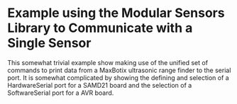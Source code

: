 # Example using the Modular Sensors Library to Communicate with a Single Sensor

This somewhat trivial example show making use of the unified set of commands to print data from a MaxBotix ultrasonic range finder to the serial port.  It is somewhat complicated by showing the defining and selection of a HardwareSerial port for a SAMD21 board and the selection of a SoftwareSerial port for a AVR board.
